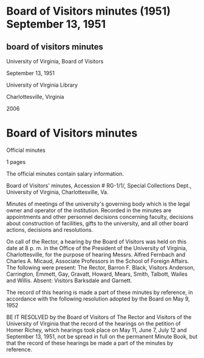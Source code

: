 Board of Visitors minutes (1951) September 13, 1951
===================================================

board of visitors minutes
-------------------------

University of Virginia, Board of Visitors

September 13, 1951

University of Virginia Library

Charlottesville, Virginia

2006

Board of Visitors minutes
=========================

Official minutes

1 pages

The official minutes contain salary information.

Board of Visitors' minutes, Accession # RG-1/1/, Special Collections Dept., University of Virginia, Charlottesville, Va.

Minutes of meetings of the university's governing body which is the legal owner and operator of the institution. Recorded in the minutes are appointments and other personnel decisions concerning faculty, decisions about construction of facilities, gifts to the university, and all other board actions, decisions and resolutions.

On call of the Rector, a hearing by the Board of Visitors was held on this date at 8 p. m. in the Office of the President of the University of Virginia, Charlottesville, for the purpose of hearing Messrs. Alfred Fernbach and Charles A. Micaud, Associate Professors in the School of Foreign Affairs. The following were present: The Rector, Barron F. Black, Visitors Anderson, Carrington, Emmett, Gay, Gravatt, Howard, Mears, Smith, Talbott, Wailes and Willis. Absent: Visitors Barksdale and Garnett.

The record of this hearing is made a part of these minutes by reference, in accordance with the following resolution adopted by the Board on May 9, 1952

BE IT RESOLVED by the Board of Visitors of The Rector and Visitors of the University of Virginia that the record of the hearings on the petition of Homer Richey, which hearings took place on May 11, June 7, July 12 and September 13, 1951, not be spread in full on the permanent Minute Book, but that the record of these hearings be made a part of the minutes by reference.